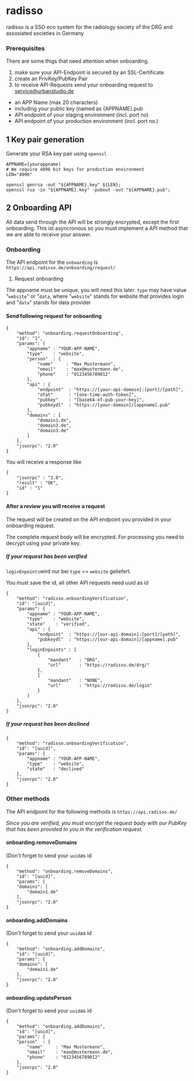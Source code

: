 # radisso
radisso is a SSO eco system for the radiology society of the DRG and assosiated societies in Germany

### Prerequisites
There are some thigs that need attention when onboarding.
1. make sure your API-Endpoint is secured by an SSL-Certificate
2. create an PrivKey/PubKey Pair
3. to receive API-Requests send your onboarding request to service@urbanstudio.de
  - an APP Name (max 20 characters)
  - including your public key (named as {APPNAME}.pub
  - API endpoint of your staging environment (incl. port no)
  - API endpoint of your production environment (incl. port no.)

## 1 Key pair generation

Generate your RSA key pair using ```openssl```

```
APPNAME=[yourappname]
# We require 4096 bit keys for production environment
LEN="4096"

openssl genrsa -out "${APPNAME}.key" ${LEN};
openssl rsa -in "${APPNAME}.key" -pubout -out "${APPNAME}.pub";
```

## 2 Onboarding API

All data send through the API will be strongly encrypted, except the first onboarding.
This ist asyncronous so you must implement a API method that we are able to receive your answer.

### Onboarding

The API endpoint for the ```onboarding``` is ```https://api.radisso.de/onboarding/request/```

1. Request onboarding

The appname must be unique, you will need this later.
```type``` may have value "```website```" or "```data```, where "```website```" stands for website that provides login and "```data```" stands for data provider

#### Send following request for onboarding
```
{
    "method": "onboarding.requestOnboarding", 
    "id": "1", 
    "params": {
        "appname" : "YOUR-APP-NAME",
        "type"    : "website",
        "person"  : {
            "name"     : "Max Mustermann",
            "email"    : "max@mustermann.de",
            "phone"    : "0123456789012"
        },
        "api" : {
            "endpoint"  : "https://[your-api-domain]:[port]/[path]",
            "otat"      : "[one-time-auth-token]",
            "pubkey"    : "[base64-of-pub-your-key]",
            "pubkeydl"  : "https://[your-domain]/[appname].pub"
        },
        "domains" : [
            "domain1.de",
            "domain2.de",
            "domain3.de"
        ]
    }, 
    "jsonrpc": "2.0"
}
```
You will receive a response like
```
{
    "jsonrpc" : "2.0",
    "result" : "OK",
    "id" : "1"
}
```
#### After a review you will receive a request

The request will be created on the API endpoint you provided in your onboarding request.

The complete request body will be encrypted. For processing you need to decrypt using your private key.

##### If your request has been verified

```loginEnpoints```wird nur bei ```type``` == ```website``` geliefert.

You must save the id, all other API requests need uuid as id
```
{
    "method": "radisso.onboardingVerification", 
    "id": "[uuid]", 
    "params": {
        "appname" : "YOUR-APP-NAME",
        "type"    : "website",
        "state"    : "verified",
        "api" : {
            "endpoint"  : "https://[our-api-domain]:[port]/[path]",
            "pubkeydl"  : "https://[our-api-domain]/[appname].pub"
        },
        "loginEnpoints" : [
            {
                "mandant"   : "DRG",
                "url"       : "https://radisso.de/drg/"
            },
            {
                "mandant"   : "NONE",
                "url"       : "https://radisso.de/login"
            }
        ]
    }, 
    "jsonrpc": "2.0"
}
```
##### If your request has been declined
```
{
    "method": "radisso.onboardingVerification", 
    "id": "[uuid]", 
    "params": {
        "appname" : "YOUR-APP-NAME",
        "type"    : "website",
        "state"   : "declined"
    }, 
    "jsonrpc": "2.0"
}
```
### Other methods

The API endpoint for the following methods is ```https://api.radisso.de/```

_Since you are verified, you must encrypt the request body with our PubKey that has been provided to you in the verification request._

#### onboarding.removeDomains

(Don't forget to send your ```uuid```as id
```
{
    "method": "onboarding.removeDomains", 
    "id": "[uuid]", 
    "params": {
    "domains": [
        "domain1.de"
    ],
    "jsonrpc": "2.0"
}
```

#### onboarding.addDomains

(Don't forget to send your ```uuid```as id
```
{
    "method": "onboarding.addDomains", 
    "id": "[uuid]", 
    "params": {
    "domains": [
        "domain1.de"
    ],
    "jsonrpc": "2.0"
}
```
#### onboarding.updatePerson

(Don't forget to send your ```uuid```as id
```
{
    "method": "onboarding.addDomains", 
    "id": "[uuid]", 
    "params": {
    "person"  : {
        "name"     : "Max Mustermann",
        "email"    : "max@mustermann.de",
        "phone"    : "0123456789012"
    },
    "jsonrpc": "2.0"
}
```
